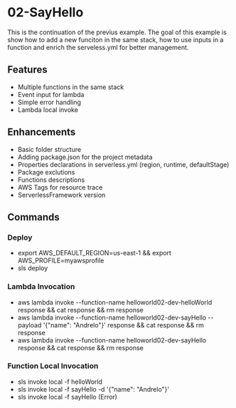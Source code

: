 # 02-SayHello
This is the continuation of the previus example.
The goal of this example is show how to add a new funciton in the same stack, how to use inputs in a function
and enrich the serveless.yml for better management.

## Features
- Multiple functions in the same stack
- Event input for lambda
- Simple error handling
- Lambda local invoke

## Enhancements
- Basic folder structure
- Adding package.json for the project metadata
- Properties declarations in serverless.yml (region, runtime, defaultStage)
- Package exclutions
- Functions descriptions 
- AWS Tags for resource trace
- ServerlessFramework version

## Commands

### Deploy
- export AWS_DEFAULT_REGION=us-east-1 && export AWS_PROFILE=myawsprofile
- sls deploy
### Lambda Invocation
- aws lambda invoke --function-name helloworld02-dev-helloWorld response && cat response && rm response
- aws lambda invoke --function-name helloworld02-dev-sayHello --payload '{"name": "Andrelo"}' response && cat response && rm response
- aws lambda invoke --function-name helloworld02-dev-sayHello response && cat response && rm response
### Function Local Invocation 
- sls invoke local -f helloWorld
- sls invoke local -f sayHello -d '{"name": "Andrelo"}'
- sls invoke local -f sayHello (Error)